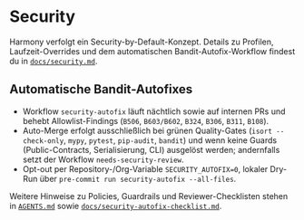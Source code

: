 # Security

Harmony verfolgt ein Security-by-Default-Konzept. Details zu Profilen, Laufzeit-Overrides und dem automatischen Bandit-Autofix-Workflow findest du in [`docs/security.md`](docs/security.md).

## Automatische Bandit-Autofixes

- Workflow `security-autofix` läuft nächtlich sowie auf internen PRs und behebt Allowlist-Findings (`B506`, `B603/B602`, `B324`, `B306`, `B311`, `B108`).
- Auto-Merge erfolgt ausschließlich bei grünen Quality-Gates (`isort --check-only`, `mypy`, `pytest`, `pip-audit`, `bandit`) und wenn keine Guards (Public-Contracts, Serialisierung, CLI) ausgelöst werden; andernfalls setzt der Workflow `needs-security-review`.
- Opt-out per Repository-/Org-Variable `SECURITY_AUTOFIX=0`, lokaler Dry-Run über `pre-commit run security-autofix --all-files`.

Weitere Hinweise zu Policies, Guardrails und Reviewer-Checklisten stehen in [`AGENTS.md`](AGENTS.md#26-security-autofix-policy) sowie [`docs/security-autofix-checklist.md`](docs/security-autofix-checklist.md).
